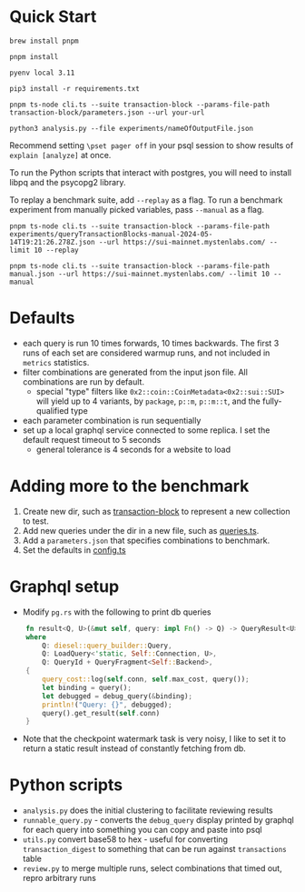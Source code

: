 # Quick Start
`brew install pnpm`

`pnpm install`

`pyenv local 3.11`

`pip3 install -r requirements.txt`

`pnpm ts-node cli.ts --suite transaction-block --params-file-path transaction-block/parameters.json --url your-url`

`python3 analysis.py --file experiments/nameOfOutputFile.json`

Recommend setting `\pset pager off` in your psql session to show results of `explain [analyze]` at once.

To run the Python scripts that interact with postgres, you will need to install libpq and the psycopg2 library.

To replay a benchmark suite, add `--replay` as a flag. To run a benchmark experiment from manually picked variables, pass `--manual` as a flag.
```
pnpm ts-node cli.ts --suite transaction-block --params-file-path experiments/queryTransactionBlocks-manual-2024-05-14T19:21:26.278Z.json --url https://sui-mainnet.mystenlabs.com/ --limit 10 --replay

pnpm ts-node cli.ts --suite transaction-block --params-file-path manual.json --url https://sui-mainnet.mystenlabs.com/ --limit 10 --manual
```

# Defaults

- each query is run 10 times forwards, 10 times backwards. The first 3 runs of each set are considered warmup runs, and not included in `metrics` statistics.
- filter combinations are generated from the input json file. All combinations are run by default.
  - special "type" filters like `0x2::coin::CoinMetadata<0x2::sui::SUI>` will yield up to 4 variants, by `package`, `p::m`, `p::m::t`, and the fully-qualified type
- each parameter combination is run sequentially
- set up a local graphql service connected to some replica. I set the default request timeout to 5 seconds
  - general tolerance is 4 seconds for a website to load

# Adding more to the benchmark

1. Create new dir, such as [transaction-block](transaction-block/) to represent a new collection to test.
2. Add new queries under the dir in a new file, such as [queries.ts](transaction-block/queries.ts).
3. Add a `parameters.json` that specifies combinations to benchmark.
4. Set the defaults in [config.ts](config.ts)

# Graphql setup

- Modify `pg.rs` with the following to print db queries

```rust
    fn result<Q, U>(&mut self, query: impl Fn() -> Q) -> QueryResult<U>
    where
        Q: diesel::query_builder::Query,
        Q: LoadQuery<'static, Self::Connection, U>,
        Q: QueryId + QueryFragment<Self::Backend>,
    {
        query_cost::log(self.conn, self.max_cost, query());
        let binding = query();
        let debugged = debug_query(&binding);
        println!("Query: {}", debugged);
        query().get_result(self.conn)
    }
```

- Note that the checkpoint watermark task is very noisy, I like to set it to return a static result instead of constantly fetching from db.

# Python scripts

- `analysis.py` does the initial clustering to facilitate reviewing results
- `runnable_query.py` - converts the `debug_query` display printed by graphql for each query into something you can copy and paste into psql
- `utils.py` convert base58 to hex - useful for converting `transaction_digest` to something that can be run against `transactions` table
- `review.py` to merge multiple runs, select combinations that timed out, repro arbitrary runs
